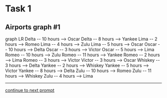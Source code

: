# Task 1
## Airports graph #1

<div></div>
<div class="mermaid-access">
graph LR
  Delta -- 10 hours --> Oscar
  Delta -- 8 hours --> Yankee
  Lima -- 2 hours --> Romeo
  Lima -- 4 hours --> Zulu
  Lima -- 5 hours --> Oscar
  Oscar -- 10 hours --> Delta
  Oscar -- 3 hours --> Victor
  Oscar -- 5 hours --> Lima
  Romeo -- 10 hours --> Zulu
  Romeo -- 11 hours --> Yankee
  Romeo -- 2 hours --> Lima
  Romeo -- 3 hours --> Victor
  Victor -- 3 hours --> Oscar
  Whiskey -- 3 hours --> Delta
  Yankee -- 2 hours --> Whiskey
  Yankee -- 5 hours --> Victor
  Yankee -- 8 hours --> Delta
  Zulu -- 10 hours --> Romeo
  Zulu -- 11 hours --> Whiskey
  Zulu -- 4 hours --> Lima
</div>

---

[continue to next prompt](./task2prompt-t.html)

<!-- Required scripts for MermaidAccess -->
<script src="https://combinatronics.com/mermaid-js/mermaid/release/8.8.4/dist/mermaid.min.js"></script>
<script src="mermaid-access-elm.js"></script>
<script src="mermaid-access.js"></script>
<script>
mermaidAccess.go(mermaidAccess.textMode, mermaidAccess.displayAccessibleOnly)
</script>
    